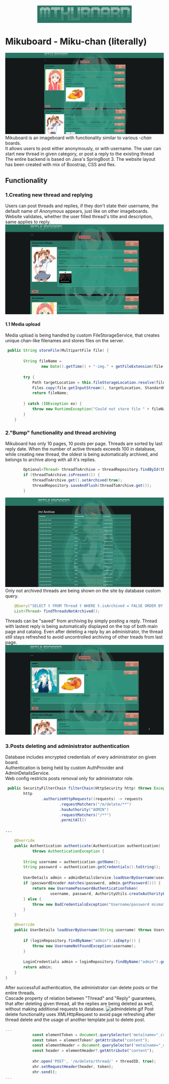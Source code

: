 
<p align="center">
  <img src="./README_media/img_1.png" width="300">
</p>
 
# Mikuboard - Miku-chan (literally)
![img.png](README_media/img.png)
Mikuboard is an imageboard with functionality similar to various  _-chan_ boards. \
It allows users to post either anonymously, or with username.
The user can start new thread in given category, or post a reply to the existing thread \
The entire backend is based on Java's SpringBoot 3. The website layout has been created with 
mix of Boostrap, CSS and flex.
## Functionality 
### 1.Creating new thread and replying
Users can post threads and replies, if they don't state their username, the default name of 
_Anonymous_ appears, just like on other imageboards. Website validates, whether the user filled thread's 
title and description, same applies to reply.
![threadandreply.gif](README_media/threadandreply.gif)
#### 1.1 Media upload
Media upload is being handled by custom FileStorageService, that creates unique chan-like 
filenames and stores files on the server. 
```java
 public String storeFile(MultipartFile file) {

        String fileName =
                new Date().getTime() + "-img." + getFileExtension(file.getOriginalFilename());

        try {
            Path targetLocation = this.fileStorageLocation.resolve(fileName);
            Files.copy(file.getInputStream(), targetLocation, StandardCopyOption.REPLACE_EXISTING);
            return fileName;

        } catch (IOException ex) {
            throw new RuntimeException("Could not store file " + fileName + ". Please try again!", ex);
        }
    }
```

### 2."Bump" functionality and thread archiving
Mikuboard has only 10 pages, 10 posts per page. Threads are sorted by last reply date. When
the number of active threads exceeds 100 in database, while creating new thread, the oldest is 
being automatically archived, and belongs to archive along with all it's replies.
```java
        Optional<Thread> threadToArchive = threadRepository.findById(thread.getId() - 101);
        if (threadToArchive.isPresent()) {
            threadToArchive.get().setArchived(true);
            threadRepository.saveAndFlush(threadToArchive.get());
        }
```
![img.png](README_media/img_2.png)
Only not archived threads are being shown on the site by database custom query.
```java
    @Query("SELECT t FROM Thread t WHERE t.isArchived = FALSE ORDER BY t.bumpedAt DESC")
    List<Thread> findThreadsNotArchived();
```
Threads can be "saved" from archiving by simply posting a reply. Thread with lastest reply 
is being automatically displayed on the top of both main page and catalog. 
Even after deleting a reply by an administrator, the thread still stays refreshed to avoid uncontrolled
archiving of other treads from last page. 
![bump.gif](README_media/bump.gif)
### 3.Posts deleting and administrator authentication
Database includes encrypted credentials of every administrator on given board. \
Authentication is being held by custom AuthProvider and AdminDetailsService. \
Web config restricts posts removal only for administrator role.
```java
 public SecurityFilterChain filterChain(HttpSecurity http) throws Exception {
        http
                .authorizeHttpRequests((requests) -> requests
                        .requestMatchers("/m/delete/**")
                        .hasAuthority("ADMIN")
                        .requestMatchers("/**")
                        .permitAll()
        
...
```
```java
    @Override
    public Authentication authenticate(Authentication authentication)
            throws AuthenticationException {

        String username = authentication.getName();
        String password = authentication.getCredentials().toString();

        UserDetails admin = adminDetailsService.loadUserByUsername(username);
        if (passwordEncoder.matches(password, admin.getPassword())) {
            return new UsernamePasswordAuthenticationToken(
                    username, password, AuthorityUtils.createAuthorityList("ADMIN"));
        } else {
            throw new BadCredentialsException("Username/password mismatch");
        }
    }
```
```java
    @Override
    public UserDetails loadUserByUsername(String username) throws UsernameNotFoundException {

        if (loginRepository.findByName("admin").isEmpty()) {
            throw new UsernameNotFoundException(username);
        }

        LoginCredentials admin = loginRepository.findByName("admin").get();
        return admin;
    }
}
```
After successfull authentication, the administrator can delete posts or the entire threads. \
Cascade property of relation between "Thread" and "Reply" guarantees, that after deleting given thread, 
all the replies are being deleted as well, without making additional requests to database.
![admindelete.gif](admindelete.gif)
Post delete functionality uses XMLHttpRequest to avoid page refreshing after thread delete 
and the usage of another template just to delete post. 
```javascript
...
            const elementToken = document.querySelector('meta[name="_csrf"]');
            const token = elementToken?.getAttribute("content");
            const elementHeader = document.querySelector('meta[name="_csrf_header"]');
            const header = elementHeader?.getAttribute("content");

            xhr.open('POST', '/m/delete/thread/' + threadID, true);
            xhr.setRequestHeader(header, token);
            xhr.send();
...
```